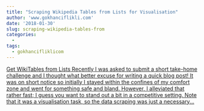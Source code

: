 ```yaml
---
title: "Scraping Wikipedia Tables from Lists for Visualisation"
author: 'www.gokhanciflikli.com'
date: '2018-01-30'
slug: scraping-wikipedia-tables-from
categories:
  - 
tags:
  - gokhancifliklicom
---
```


[Get WikiTables from Lists Recently I was asked to submit a short take-home challenge and I thought what better excuse for writing a quick blog post! It was on short notice so initially I stayed within the confines of my comfort zone and went for something safe and bland. However, I alleviated that rather fast; I guess you want to stand out a bit in a competitive setting. Note that it was a visualisation task, so the data scraping was just a necessary...<click to read more>](https://www.gokhan.io/post/scraping-wikipedia/)

